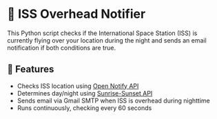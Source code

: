 # 🚀 ISS Overhead Notifier

This Python script checks if the International Space Station (ISS) is currently flying over your location during the night and sends an email notification if both conditions are true.

## 📌 Features

- Checks ISS location using [Open Notify API](http://open-notify.org/Open-Notify-API/ISS-Location-Now/)
- Determines day/night using [Sunrise-Sunset API](https://sunrise-sunset.org/api)
- Sends email via Gmail SMTP when ISS is overhead during nighttime
- Runs continuously, checking every 60 seconds
